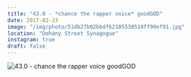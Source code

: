 ```yaml
---
title: "43.0 - *chance the rapper voice* goodGOD"
date: 2017-02-23
image: "/img/photo/51db27b02bbdf62105530510ff99ef91.jpg"
location: "Dohány Street Synagogue"
instagram: true
draft: false
---
```


![43.0 - *chance the rapper voice* goodGOD](/img/photo/51db27b02bbdf62105530510ff99ef91.jpg)
